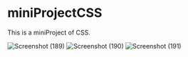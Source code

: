 # miniProjectCSS
This is  a miniProject of CSS.

![Screenshot (189)](https://github.com/user-attachments/assets/df595ad7-636b-40b0-8d7b-7da63bdcd893)
![Screenshot (190)](https://github.com/user-attachments/assets/27c09f4f-9366-4c2d-aa03-073ef84d95d4)
![Screenshot (191)](https://github.com/user-attachments/assets/5baa0ff9-c3a5-4285-97b4-b5951bfd9290)
